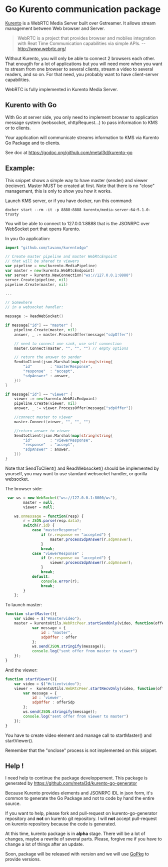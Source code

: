 Go Kurento communication package
================================

[Kurento](http://www.kurento.com/) is a WebRTC Media Server built over Gstreamer. It allows stream management between Web browser and Server.

> WebRTC is a project that provides browser and mobiles integration with Reat Time Communication capabilities via simple APIs.
> -- http://www.webrtc.org/

Without Kurento, you will only be able to connect 2 browsers each other. That enougth for a lot of applications but you will need more when you want to stream from one browser to several clients, stream a video to several readers, and so on. For that need, you probably want to have client-server capabilities.

WebRTC is fully implemented in Kurento Media Server. 

Kurento with Go
---------------

With Go at server side, you only need to implement browser to application message system (websocket, xhttpRequest...) to pass information to KMS or to clients. 

Your application will communicate streams information to KMS via Kurento Go Package and to clients.

See doc at https://godoc.org/github.com/metal3d/kurento-go

Example:
--------

This snippet shows a simple way to have master (sender) and viewer (reciever). Master MUST be created at first. Note that there is no "close" management, this is only to show you how it works.

Launch KMS server, or if you have docker, run this command:
    
    docker start --rm -it -p 8888:8888 kurento/media-server-64:5.1.0-trusty

You will be able to connect to 127.0.0.1:8888 that is the JSONRPC over WebSocket port that opens Kurento.

In you Go application:

```go
import "github.com/tavanx/kurento4go"

// Create master pipeline and master WebRtcEnpoint
// that will be shared to viewers
var pipeline = new(kurento.MediaPipeline)
var master = new(kurento.WebRtcEndpoint)
var server = kurento.NewConnection("ws://127.0.0.1:8888")
server.Create(pipeline, nil)
pipeline.Create(master, nil)

...

// Somewhere 
// in a websocket handler:

message := ReadWebSocket()

if message["id"] == "master" {
    pipeline.Create(master, nil)
    answer, _ := master.ProcessOffer(message["sdpOffer"])

    // need to connect one sink, use self connection
    master.Connect(master, "", "", "") // empty options

    // return the answer to sender
    SendtoClient(json.Marshal(map[string]string{
        "id"        : "masterResponse",
        "response"  : "accept",
        "sdpAnswer" : answer,
    }))
}

if message["id"] == "viewer" {
    viewer := new(kurento.WebRtcEndpoint)
    pipeline.Create(viewer, nil)
    answer, _ := viewer.ProcessOffer(message["sdpOffer"])

    //connect master to viewer
    master.Connect(viewer, "", "", "")

    //return answer to viewer
    SendtoClient(json.Marshal(map[string]string{
        "id"        : "viewerResponse",
        "response"  : "accept",
        "sdpAnswer" : answer,
    }))
}
```

Note that SendToClient() and ReadWebsocket() should be implemented by yourself, you may want to use standard websocket handler, or gorilla websocket.

The browser side:

```javascript
 var ws = new WebSocket("ws://127.0.0.1:8000/ws"),
        master = null,
        viewer = null;

    ws.onmessage = function(resp) {
        r = JSON.parse(resp.data);
        switch(r.id) {
            case "masterResponse":
                if (r.response == "accepted") {
                    master.processSdpAnswer(r.sdpAnswer);
                }
                break;
            case "viewerResponse" :
                if (r.response == "accepted") {
                    viewer.processSdpAnswer(r.sdpAnswer);
                }
                break;
            default:
                console.error(r);
                break;
        }
    };

```

To launch master:

```javascript
function startMaster(){
    var video = $("#mastervideo");
    master = kurentoUtils.WebRtcPeer.startSendOnly(video, function(offer){
            var message = {
                id : "master",
                sdpOffer : offer
            };
            ws.send(JSON.stringify(message));
            console.log("sent offer from master to viewer")
    });
}

```

And the viewer:

```javascript
function startViewer(){
    var video = $("#clientvideo");
    viewer =  kurentoUtils.WebRtcPeer.startRecvOnly(video, function(offerSdp) {
        var message = {
            id : 'viewer',
            sdpOffer : offerSdp
        };
        ws.send(JSON.stringify(message));
        console.log("sent offer from viewer to master")
    });
}
```

You have to create video element and manage call to startMaster() and startViewer().

Remember that the "onclose" process is not implemented on this snippet.

Help !
------

I need help to continue the package developpement. This package is generated by https://github.com/metal3d/kurento-go-generator

Because Kurento provides elements and JSONRPC IDL in json form, it's common to generate the Go Package and not to code by hand the entire source.

If you want to help, please fork and pull-request on kurento-go-generator repository and **not** on kurento git repository. I will **not** accept pull-request on kurento repository because the code is generated.

At this time, kurento package is in **alpha** stage. There will be a lot of changes, maybe a rewrite of several parts. Please, forgive me if you have to change a lot of things after an update.

Soon, package will be released with version and we will use [GoPkg](http://labix.org/gopkg.in) to provide versions.



